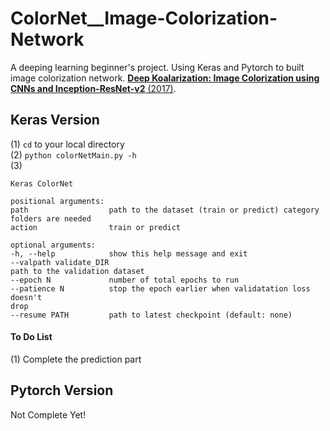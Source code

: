 # ColorNet__Image-Colorization-Network

A deeping learning beginner's project.
Using Keras and Pytorch to built image colorization network.
[**Deep Koalarization: Image Colorization using CNNs and Inception-ResNet-v2** (2017)](https://arxiv.org/abs/1712.03400).

## Keras Version
(1) `cd` to your local directory <br> 
(2) ```python colorNetMain.py -h``` <br> 
(3) 
```
Keras ColorNet

positional arguments:
path                  path to the dataset (train or predict) category
folders are needed
action                train or predict

optional arguments:
-h, --help            show this help message and exit
--valpath validate_DIR
path to the validation dataset
--epoch N             number of total epochs to run
--patience N          stop the epoch earlier when validatation loss doesn't
drop
--resume PATH         path to latest checkpoint (default: none)
```

#### To Do List
(1) Complete the prediction part


## Pytorch Version
Not Complete Yet!



